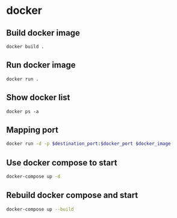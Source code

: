 # docker

## Build docker image
```
docker build .
```

## Run docker image
```
docker run .
```

## Show docker list
```
docker ps -a
```

## Mapping port
```bash
docker run -d -p $destination_port:$docker_port $docker_image
```

## Use docker compose to start
```bash
docker-compose up -d
```

## Rebuild docker compose and start
```bash
docker-compose up --build
```